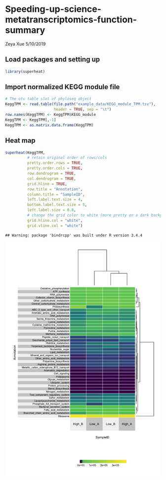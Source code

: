 Speeding-up-science-metatranscriptomics-function-summary
================
Zeya Xue
5/10/2019

Load packages and setting up
----------------------------

``` r
library(superheat)
```

Import normalized KEGG module file
----------------------------------

``` r
# The otu table slot of phyloseq object 
KeggTPM <- read.table(file.path("example_data/KEGG_module_TPM.tsv"),
                      header = TRUE, sep = "\t")
row.names(KeggTPM) <- KeggTPM$KEGG_module
KeggTPM <- KeggTPM[,-1]
KeggTPM <- as.matrix.data.frame(KeggTPM)
```

Heat map
--------

``` r
superheat(KeggTPM,
          # retain original order of rows/cols
          pretty.order.rows = TRUE,
          pretty.order.cols = TRUE,
          row.dendrogram = TRUE,
          col.dendrogram = TRUE,
          grid.hline = TRUE,
          row.title = "Annotation",
          column.title = "SampleID",
          left.label.text.size = 4,
          bottom.label.text.size = 5,
          left.label.size = 0.8,
          # change the grid color to white (more pretty on a dark background)
          grid.hline.col = "white",
          grid.vline.col = "white") 
```

    ## Warning: package 'bindrcpp' was built under R version 3.4.4

![](figs/unnamed-chunk-3-1.png)

